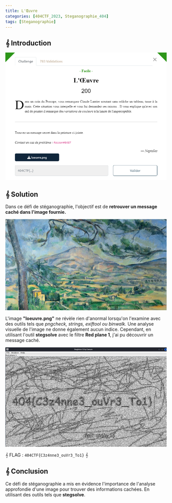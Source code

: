 ```yaml
---
title: L'Œuvre
categories: [404CTF_2023, Steganographie_404]
tags: [Steganographie]
---
```


## 𝄞 Introduction

![Intro](/assets/images/404CTF_2023/Steganographie/Oeuvre/intro.png)

## 𝄞 Solution

Dans ce défi de stéganographie, l'objectif est de **retrouver un message caché dans l'image fournie.** 

![loeuvre](/assets/images/404CTF_2023/Steganographie/Oeuvre/loeuvre.png)

L'image **"loeuvre.png"** ne révèle rien d'anormal lorsqu'on l'examine avec des outils tels que *pngcheck, strings, exiftool ou binwalk.* Une analyse visuelle de l'image ne donne également aucun indice.
Cependant, en utilisant l'outil **stegsolve** avec le filtre **Red plane 1**, j'ai pu découvrir un message caché.

![Flag](/assets/images/404CTF_2023/Steganographie/Oeuvre/flag.png)


𝄞 FLAG : `404CTF{C3z4nne3_ouVr3_To1}` 𝄞

## 𝄞 Conclusion  
Ce défi de stéganographie a mis en évidence l'importance de l'analyse approfondie d'une image pour trouver des informations cachées. En utilisant des outils tels que **stegsolve**.












